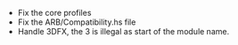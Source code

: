 - Fix the core profiles
- Fix the ARB/Compatibility.hs file
- Handle 3DFX, the 3 is illegal as start of the module name.

